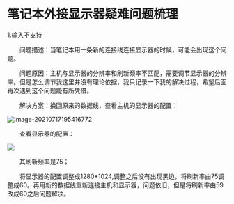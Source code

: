 # 笔记本外接显示器疑难问题梳理

1.输入不支持

&emsp;&emsp;问题描述：当笔记本用一条新的连接线连接显示器的时候，可能会出现这个问题。

&emsp;&emsp;问题原因：主机与显示器的分辨率和刷新频率不匹配，需要调节显示器的分辨率。但是怎么调节我这里并没有理论依据，我只记录一下我的解决过程，希望后面再次遇到这个问题能有所凭借。

&emsp;&emsp;解决方案：换回原来的数据线，查看主机的显示器的配置：

![image-20210717195416772](https://gitee.com/xinyuanchen/image_collection/raw/master/image-20210717195416772.png)

&emsp;&emsp;查看显示器的配置：

![](https://gitee.com/xinyuanchen/image_collection/raw/master/image-20210717195416772.png)

&emsp;&emsp;其刷新频率是75；

&emsp;&emsp;将显示器的配置调整成1280*1024,调整之后没有出现黑边，将刷新率由75调整成60。再用新的数据线重新连接主机和显示器，问题依旧，但是将刷新率由59改成60之后问题解决。